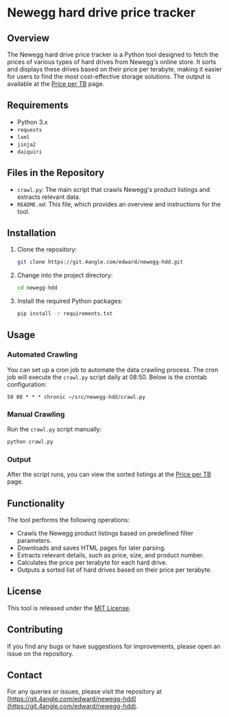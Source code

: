 # Newegg hard drive price tracker

## Overview

The Newegg hard drive price tracker is a Python tool designed to fetch the prices of various types of hard drives from Newegg's online store. It sorts and displays these drives based on their price per terabyte, making it easier for users to find the most cost-effective storage solutions. The output is available at the [Price per TB](https://edwardbetts.com/price_per_tb/) page.

## Requirements

- Python 3.x
- `requests`
- `lxml`
- `jinja2`
- `daiquiri`

## Files in the Repository

- `crawl.py`: The main script that crawls Newegg's product listings and extracts relevant data.
- `README.md`: This file, which provides an overview and instructions for the tool.

## Installation

1. Clone the repository:

    ```bash
    git clone https://git.4angle.com/edward/newegg-hdd.git
    ```

2. Change into the project directory:

    ```bash
    cd newegg-hdd
    ```

3. Install the required Python packages:

    ```bash
    pip install -r requirements.txt
    ```

## Usage

### Automated Crawling

You can set up a cron job to automate the data crawling process. The cron job will execute the `crawl.py` script daily at 08:50. Below is the crontab configuration:

```
50 08 * * * chronic ~/src/newegg-hdd/crawl.py
```

### Manual Crawling

Run the `crawl.py` script manually:

```bash
python crawl.py
```

### Output

After the script runs, you can view the sorted listings at the [Price per TB](https://edwardbetts.com/price_per_tb/) page.

## Functionality

The tool performs the following operations:

- Crawls the Newegg product listings based on predefined filter parameters.
- Downloads and saves HTML pages for later parsing.
- Extracts relevant details, such as price, size, and product number.
- Calculates the price per terabyte for each hard drive.
- Outputs a sorted list of hard drives based on their price per terabyte.

## License

This tool is released under the [MIT License](LICENSE).

## Contributing

If you find any bugs or have suggestions for improvements, please open an issue on the repository.

## Contact

For any queries or issues, please visit the repository at [https://git.4angle.com/edward/newegg-hdd](https://git.4angle.com/edward/newegg-hdd).
